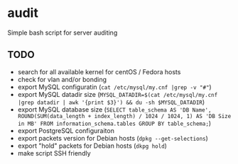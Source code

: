 audit
======

Simple bash script for server auditing

TODO
----

  - search for all available kernel for centOS / Fedora hosts
  - check for vlan and/or bonding
  - export MySQL configuratin (`cat /etc/mysql/my.cnf |grep -v "#"`)
  - export MySQL datadir size (`MYSQL_DATADIR=$(cat /etc/mysql/my.cnf |grep datadir | awk '{print $3}') && du -sh $MYSQL_DATADIR`) 
  - export MySQL database size (`SELECT table_schema AS 'DB Name', ROUND(SUM(data_length + index_length) / 1024 / 1024, 1) AS 'DB Size in MB' FROM information_schema.tables GROUP BY table_schema;`)
  - export PostgreSQL configuraiton
  - export packets version for Debian hosts (`dpkg --get-selections`)
  - export "hold" packets for Debian hosts (`dkpg hold`)
  - make script SSH friendly
